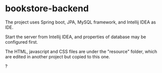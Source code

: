 # bookstore-backend


The project uses Spring boot, JPA, MySQL framework, and Intellij IDEA as IDE.

Start the server from Intellij IDEA, and properties of database may be configured first.

The HTML, javascript and CSS files are under the "resource" folder, which are edited in another project but copied to this one.

?
